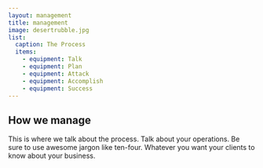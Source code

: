 ```yaml
---
layout: management
title: management
image: desertrubble.jpg
list:
  caption: The Process
  items:
    - equipment: Talk
    - equipment: Plan
    - equipment: Attack
    - equipment: Accomplish
    - equipment: Success
---
```


<section>
<h2>How we manage</h2>
This is where we talk about the process. Talk about your operations. Be sure to use awesome jargon like ten-four. Whatever you want your clients to know about your business.
</section>
